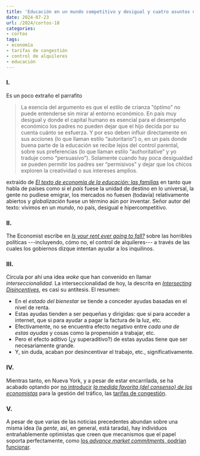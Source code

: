 ```yaml
---
title: 'Educación en un mundo competitivo y desigual y cuatro asuntos más'
date: 2024-07-23
url: /2024/cortos-18
categories:
- cortos
tags:
- economía
- tarifas de congestión
- control de alquileres
- educación
---
```


### I.

Es un poco extraño el parrafito

> La esencia del argumento es que el estilo de crianza “óptimo” no puede entenderse sin mirar al entorno económico. En país muy desigual y donde el capital humano es esencial para el desempeño económico los padres no pueden dejar que el hijo decida por su cuenta cuánto se esfuerza. Y por eso deben influir directamente en sus acciones (lo que llaman estilo “autoritario”) o, en un país donde buena parte de la educación se recibe lejos del control parental, sobre sus preferencias (lo que llaman estilo “authoritative” y yo traduje como “persuasivo”). Solamente cuando hay poca desigualdad se pueden permitir los padres ser “permisivos” y dejar que los chicos exploren la creatividad o sus intereses amplios.

extraído de [_El texto de economía de la educación: las familias_](https://nadaesgratis.es/cabrales/el-texto-de-economia-de-la-educacion-las-familias) en tanto que habla de países como si el _país_ fuese la unidad de destino en lo universal, la gente no pudiese emigrar, los mercados no fuesen (todavía) relativamente abiertos y _globalización_ fuese un término aún por inventar. Señor autor del texto: vivimos en un _mundo_, no país, desigual e hipercompetitivo.

### II.

The Economist escribe en _[Is your rent ever going to fall?](https://www.economist.com/international/2024/05/29/is-your-rent-ever-going-to-fall)_ sobre las horribles políticas ---incluyendo, cómo no, el control de alquileres--- a través de las cuales los gobiernos dizque intentan ayudar a los inquilinos.

### III.

Circula por ahí una idea _woke_ que han convenido en llamar _interseccionalidad_. La interseccionalidad de hoy, la descrita en _[Intersecting Disincentives](https://www.grumpy-economist.com/p/intersecting-disincentives)_, es casi su antítesis. El resumen:

- En el _estado del bienestar_ se tiende a conceder ayudas basadas en el nivel de renta.
- Estas ayudas tienden a ser pequeñas y dirigidas: que si para acceder a internet, que si para ayudar a pagar la factura de la luz, etc.
- Efectivamente, no se encuentra efecto negativo entre _cada una de estas ayudas_ y cosas como la propensión a trabajar, etc.
- Pero el efecto aditivo (¿y superaditivo?) de estas ayudas tiene que ser necesariamente grande.
- Y, sin duda, acaban por desincentivar el trabajo, etc., significativamente.

### IV.

Mientras tanto, en Nueva York, y a pesar de estar encarrilada, se ha acabado optando por [no introducir](https://www.nbcnewyork.com/traffic/transit-traffic/congestion-pricing-delay-hochul/5478988/) _[la medida favorita (del consenso) de los economistas](https://www.kentclarkcenter.org/surveys/congestion-pricing-in-new-york/)_ para la gestión del tráfico, las [tarifas de congestión](https://es.wikipedia.org/wiki/Tarifas_de_congesti%C3%B3n).

### V.

A pesar de que varias de las noticias precedentes abundan sobre una misma idea (la _gente_, así, en general, está tarada), hay individuos entrañablemente optimistas que creen que mecanismos que el papel soporta perfectamente, como [los _advance market commitments_, podrían funcionar](https://www.worksinprogress.news/p/how-to-start-an-advance-market-commitment).



